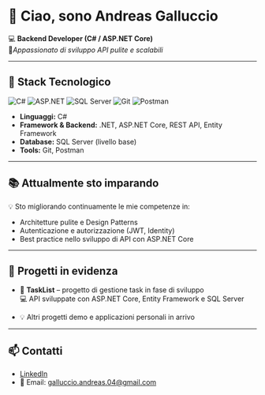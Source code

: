 # 👋 Ciao, sono Andreas Galluccio

💻 **Backend Developer (C# / ASP.NET Core)**  
🚀*Appassionato di sviluppo API pulite e scalabili*

---

## 🔧 Stack Tecnologico

![C#](https://img.shields.io/badge/C%23-239120?logo=c-sharp&logoColor=white) 
![ASP.NET](https://img.shields.io/badge/ASP.NET-Core-512BD4?logo=dot-net&logoColor=white) 
![SQL Server](https://img.shields.io/badge/SQL%20Server-CC2927?logo=microsoft-sql-server&logoColor=white)
![Git](https://img.shields.io/badge/Git-F05032?logo=git&logoColor=white)
![Postman](https://img.shields.io/badge/Postman-FF6C37?logo=postman&logoColor=white)

- **Linguaggi:** C#  
- **Framework & Backend:** .NET, ASP.NET Core, REST API, Entity Framework  
- **Database:** SQL Server (livello base)  
- **Tools:** Git, Postman  

---

## 📚 Attualmente sto imparando
💡 Sto migliorando continuamente le mie competenze in:

- Architetture pulite e Design Patterns  
- Autenticazione e autorizzazione (JWT, Identity)  
- Best practice nello sviluppo di API con ASP.NET Core

---

## 📂 Progetti in evidenza
- 🚧 **TaskList** – progetto di gestione task in fase di sviluppo  
💻 API sviluppate con ASP.NET Core, Entity Framework e SQL Server  

- 💡 Altri progetti demo e applicazioni personali in arrivo  

---

## 📫 Contatti
- [LinkedIn](https://www.linkedin.com/in/andreas-galluccio-6b2188256/)  
- 📧 Email: galluccio.andreas.04@gmail.com  
